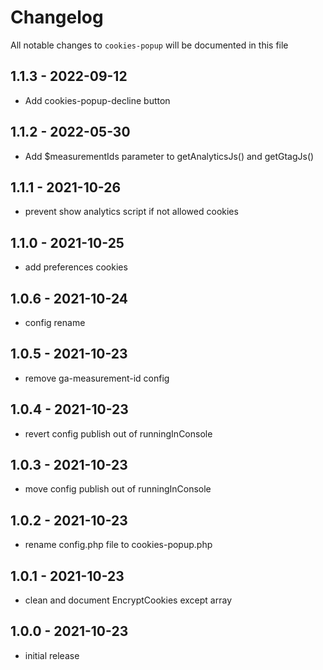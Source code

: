 # Changelog

All notable changes to `cookies-popup` will be documented in this file

## 1.1.3 - 2022-09-12

- Add cookies-popup-decline button

## 1.1.2 - 2022-05-30

- Add $measurementIds parameter to getAnalyticsJs() and getGtagJs()

## 1.1.1 - 2021-10-26

- prevent show analytics script if not allowed cookies

## 1.1.0 - 2021-10-25

- add preferences cookies

## 1.0.6 - 2021-10-24

- config rename

## 1.0.5 - 2021-10-23

- remove ga-measurement-id config

## 1.0.4 - 2021-10-23

- revert config publish out of runningInConsole

## 1.0.3 - 2021-10-23

- move config publish out of runningInConsole

## 1.0.2 - 2021-10-23

- rename config.php file to cookies-popup.php

## 1.0.1 - 2021-10-23

- clean and document EncryptCookies except array

## 1.0.0 - 2021-10-23

- initial release
